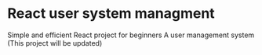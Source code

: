 <h1>React user system managment</h1>
Simple and efficient React project for beginners
A user management system
(This project will be updated)
